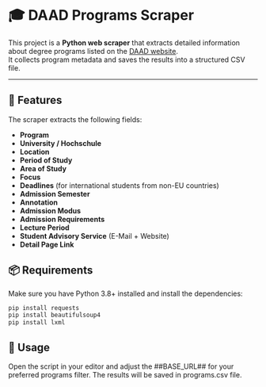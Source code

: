 # 🎓 DAAD Programs Scraper

This project is a **Python web scraper** that extracts detailed information about degree programs listed on the [DAAD website](https://www.daad.de/en/studying-in-germany/universities/all-degree-programmes/).  
It collects program metadata and saves the results into a structured CSV file.

---

## 🚀 Features

The scraper extracts the following fields:

- **Program**  
- **University / Hochschule**  
- **Location**  
- **Period of Study**  
- **Area of Study**  
- **Focus**  
- **Deadlines** (for international students from non-EU countries)  
- **Admission Semester**  
- **Annotation**  
- **Admission Modus**  
- **Admission Requirements**  
- **Lecture Period**  
- **Student Advisory Service** (E-Mail + Website)  
- **Detail Page Link**  

## 📦 Requirements

Make sure you have Python 3.8+ installed and install the dependencies:
```bash
pip install requests
pip install beautifulsoup4
pip install lxml
```

## 📝 Usage

Open the script in your editor and adjust the ##BASE_URL## for your preferred programs filter.
The results will be saved in programs.csv file.
